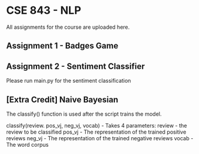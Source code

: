 # CSE 843 - NLP

All assignments for the course are uploaded here.

## Assignment 1 - Badges Game

## Assignment 2 - Sentiment Classifier

Please run main.py for the sentiment classification

## [Extra Credit] Naive Bayesian

The classify() function is used after the script trains the model.

classify(review. pos_vj, neg_vj, vocab) - Takes 4 parameters:
review - the review to be classified
pos_vj - The representation of the trained positive reviews
neg_vj - The representation of the trained negative reviews
vocab - The word corpus
